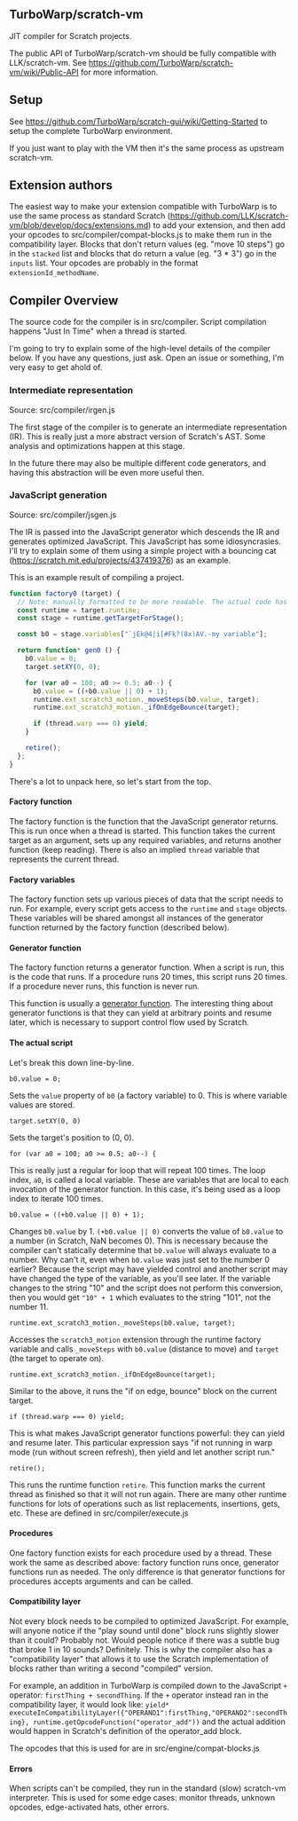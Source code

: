 ## TurboWarp/scratch-vm

JIT compiler for Scratch projects.

The public API of TurboWarp/scratch-vm should be fully compatible with LLK/scratch-vm. See https://github.com/TurboWarp/scratch-vm/wiki/Public-API for more information.

## Setup

See https://github.com/TurboWarp/scratch-gui/wiki/Getting-Started to setup the complete TurboWarp environment.

If you just want to play with the VM then it's the same process as upstream scratch-vm.

## Extension authors

The easiest way to make your extension compatible with TurboWarp is to use the same process as standard Scratch (https://github.com/LLK/scratch-vm/blob/develop/docs/extensions.md) to add your extension, and then add your opcodes to src/compiler/compat-blocks.js to make them run in the compatibility layer. Blocks that don't return values (eg. "move 10 steps") go in the `stacked` list and blocks that do return a value (eg. "3 * 3") go in the `inputs` list. Your opcodes are probably in the format `extensionId_methodName`.

## Compiler Overview

The source code for the compiler is in src/compiler. Script compilation happens "Just In Time" when a thread is started.

I'm going to try to explain some of the high-level details of the compiler below. If you have any questions, just ask. Open an issue or something, I'm very easy to get ahold of.

### Intermediate representation

Source: src/compiler/irgen.js

The first stage of the compiler is to generate an intermediate representation (IR). This is really just a more abstract version of Scratch's AST. Some analysis and optimizations happen at this stage.

In the future there may also be multiple different code generators, and having this abstraction will be even more useful then.

### JavaScript generation

Source: src/compiler/jsgen.js

The IR is passed into the JavaScript generator which descends the IR and generates optimized JavaScript. This JavaScript has some idiosyncrasies. I'll try to explain some of them using a simple project with a bouncing cat (https://scratch.mit.edu/projects/437419376) as an example.

This is an example result of compiling a project.

```js
function factory0 (target) {
  // Note: manually formatted to be more readable. The actual code has no indentation or other formatting.
  const runtime = target.runtime;
  const stage = runtime.getTargetForStage();

  const b0 = stage.variables["`jEk@4|i[#Fk?(8x)AV.-my variable"];

  return function* gen0 () {
    b0.value = 0;
    target.setXY(0, 0);

    for (var a0 = 100; a0 >= 0.5; a0--) {
      b0.value = ((+b0.value || 0) + 1);
      runtime.ext_scratch3_motion._moveSteps(b0.value, target);
      runtime.ext_scratch3_motion._ifOnEdgeBounce(target);

      if (thread.warp === 0) yield;
    }

    retire();
  };
}
```

There's a lot to unpack here, so let's start from the top.

#### Factory function

The factory function is the function that the JavaScript generator returns. This is run once when a thread is started. This function takes the current target as an argument, sets up any required variables, and returns another function (keep reading). There is also an implied `thread` variable that represents the current thread.

#### Factory variables

The factory function sets up various pieces of data that the script needs to run. For example, every script gets access to the `runtime` and `stage` objects. These variables will be shared amongst all instances of the generator function returned by the factory function (described below).

#### Generator function

The factory function returns a generator function. When a script is run, this is the code that runs. If a procedure runs 20 times, this script runs 20 times. If a procedure never runs, this function is never run.

This function is usually a [generator function](https://developer.mozilla.org/en-US/docs/Web/JavaScript/Reference/Statements/function*). The interesting thing about generator functions is that they can yield at arbitrary points and resume later, which is necessary to support control flow used by Scratch.

#### The actual script

Let's break this down line-by-line.

`b0.value = 0;`

Sets the `value` property of `b0` (a factory variable) to 0. This is where variable values are stored.

`target.setXY(0, 0)`

Sets the target's position to (0, 0).

`for (var a0 = 100; a0 >= 0.5; a0--) {`

This is really just a regular for loop that will repeat 100 times. The loop index, `a0`, is called a local variable. These are variables that are local to each invocation of the generator function. In this case, it's being used as a loop index to iterate 100 times.

`b0.value = ((+b0.value || 0) + 1);`

Changes `b0.value` by 1. `(+b0.value || 0)` converts the value of `b0.value` to a number (in Scratch, NaN becomes 0). This is necessary because the compiler can't statically determine that `b0.value` will always evaluate to a number. Why can't it, even when `b0.value` was just set to the number 0 earlier? Because the script may have yielded control and another script may have changed the type of the variable, as you'll see later. If the variable changes to the string "10" and the script does not perform this conversion, then you would get `"10" + 1` which evaluates to the string "101", not the number 11.

`runtime.ext_scratch3_motion._moveSteps(b0.value, target);`

Accesses the `scratch3_motion` extension through the runtime factory variable and calls `_moveSteps` with `b0.value` (distance to move) and `target` (the target to operate on).

`runtime.ext_scratch3_motion._ifOnEdgeBounce(target);`

Similar to the above, it runs the "if on edge, bounce" block on the current target.

`if (thread.warp === 0) yield;`

This is what makes JavaScript generator functions powerful: they can yield and resume later. This particular expression says "if not running in warp mode (run without screen refresh), then yield and let another script run."

`retire();`

This runs the runtime function `retire`. This function marks the current thread as finished so that it will not run again. There are many other runtime functions for lots of operations such as list replacements, insertions, gets, etc. These are defined in src/compiler/execute.js

#### Procedures

One factory function exists for each procedure used by a thread. These work the same as described above: factory function runs once, generator functions run as needed. The only difference is that generator functions for procedures accepts arguments and can be called.

#### Compatibility layer

Not every block needs to be compiled to optimized JavaScript. For example, will anyone notice if the "play sound until done" block runs slightly slower than it could? Probably not. Would people notice if there was a subtle bug that broke 1 in 10 sounds? Definitely. This is why the compiler also has a "compatibility layer" that allows it to use the Scratch implementation of blocks rather than writing a second "compiled" version.

For example, an addition in TurboWarp is compiled down to the JavaScript `+` operator: `firstThing + secondThing`. If the `+` operator instead ran in the compatibility layer, it would look like: `yield* executeInCompatibilityLayer({"OPERAND1":firstThing,"OPERAND2":secondThing}, runtime.getOpcodeFunction("operator_add"))` and the actual addition would happen in Scratch's definition of the operator_add block.

The opcodes that this is used for are in src/engine/compat-blocks.js

#### Errors

When scripts can't be compiled, they run in the standard (slow) scratch-vm interpreter. This is used for some edge cases: monitor threads, unknown opcodes, edge-activated hats, other errors.

<!--

## scratch-vm
#### Scratch VM is a library for representing, running, and maintaining the state of computer programs written using [Scratch Blocks](https://github.com/LLK/scratch-blocks).

[![Build Status](https://travis-ci.org/LLK/scratch-vm.svg?branch=develop)](https://travis-ci.org/LLK/scratch-vm)
[![Coverage Status](https://coveralls.io/repos/github/LLK/scratch-vm/badge.svg?branch=develop)](https://coveralls.io/github/LLK/scratch-vm?branch=develop)
[![Greenkeeper badge](https://badges.greenkeeper.io/LLK/scratch-vm.svg)](https://greenkeeper.io/)

## Installation
This requires you to have Git and Node.js installed.

To install as a dependency for your own application:
```bash
npm install scratch-vm
```
To set up a development environment to edit scratch-vm yourself:
```bash
git clone https://github.com/LLK/scratch-vm.git
cd scratch-vm
npm install
```

## Development Server
This requires Node.js to be installed.

For convenience, we've included a development server with the VM. This is sometimes useful when running in an environment that's loading remote resources (e.g., SVGs from the Scratch server). If you would like to use your modified VM with the full Scratch 3.0 GUI, [follow the instructions to link the VM to the GUI](https://github.com/LLK/scratch-gui/wiki/Getting-Started).

## Running the Development Server
Open a Command Prompt or Terminal in the repository and run:
```bash
npm start
```

## Playground
To view the Playground, make sure the dev server's running and go to [http://localhost:8073/playground/](http://localhost:8073/playground/) - you will be directed to the playground, which demonstrates various tools and internal state.

![VM Playground Screenshot](https://i.imgur.com/nOCNqEc.gif)


## Standalone Build
```bash
npm run build
```

```html
<script src="/path/to/dist/web/scratch-vm.js"></script>
<script>
    var vm = new window.VirtualMachine();
    // do things
</script>
```

## How to include in a Node.js App
For an extended setup example, check out the /src/playground directory, which includes a fully running VM instance.
```js
var VirtualMachine = require('scratch-vm');
var vm = new VirtualMachine();

// Block events
Scratch.workspace.addChangeListener(vm.blockListener);

// Run threads
vm.start();
```

## Abstract Syntax Tree

#### Overview
The Virtual Machine constructs and maintains the state of an [Abstract Syntax Tree](https://en.wikipedia.org/wiki/Abstract_syntax_tree) (AST) by listening to events emitted by the [scratch-blocks](https://github.com/LLK/scratch-blocks) workspace via the `blockListener`. Each target (code-running object, for example, a sprite) keeps an AST for its blocks. At any time, the current state of an AST can be viewed by inspecting the `vm.runtime.targets[...].blocks` object.

#### Anatomy of a Block
The VM's block representation contains all the important information for execution and storage. Here's an example representing the "when key pressed" script on a workspace:
```json
{
  "_blocks": {
    "Q]PK~yJ@BTV8Y~FfISeo": {
      "id": "Q]PK~yJ@BTV8Y~FfISeo",
      "opcode": "event_whenkeypressed",
      "inputs": {
      },
      "fields": {
        "KEY_OPTION": {
          "name": "KEY_OPTION",
          "value": "space"
        }
      },
      "next": null,
      "topLevel": true,
      "parent": null,
      "shadow": false,
      "x": -69.333333333333,
      "y": 174
    }
  },
  "_scripts": [
    "Q]PK~yJ@BTV8Y~FfISeo"
  ]
}
```

## Testing
```bash
npm test
```

```bash
npm run coverage
```

## Publishing to GitHub Pages
```bash
npm run deploy
```

This will push the currently built playground to the gh-pages branch of the
currently tracked remote.  If you would like to change where to push to, add
a repo url argument:
```bash
npm run deploy -- -r <your repo url>
```

## Donate
We provide [Scratch](https://scratch.mit.edu) free of charge, and want to keep it that way! Please consider making a [donation](https://secure.donationpay.org/scratchfoundation/) to support our continued engineering, design, community, and resource development efforts. Donations of any size are appreciated. Thank you!

-->
